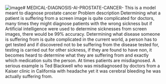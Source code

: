 ![image](https://github.com/BILL-CHEPTOYEK/MEDICAL-DIAGNOSIS-AI-PROSTATE-CANCER-/assets/108127528/2453c674-293d-43ae-9386-30eaa3e379ec)# MEDICAL-DIAGNOSIS-AI-PROSTATE-CANCER-
This is a model meant to diagnose prostate cancer
Problem description
Determining what a patient is suffering from a screen image is quite complicated for doctors, many times they might diagnose patients with the wrong sickness but if Artificial intelligence were used to determine sicknesses from screen images, there would be 99% accuracy.
Determining what disease someone is suffering from is quite complicated in the current world, a person has to get tested and if discovered not to be suffering from the disease tested for, testing is carried out for other sickness, if they are found to have non, it becomes heard to determine what they are suffering from and exactly which medication suits the person.
At times patients are misdiagnosed. 
A serious example is Ted Blackwell who was misdiagnosed by doctors from a Kaiser clinic in California with headache yet it was cerebral bleeding he was actually suffering from.
